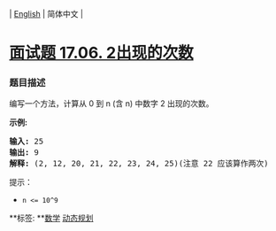 | [English](README_EN.md) | 简体中文 |

# [面试题 17.06. 2出现的次数](https://leetcode-cn.com/problems/number-of-2s-in-range-lcci)
 ### 题目描述
<p>编写一个方法，计算从 0 到 n (含 n) 中数字 2 出现的次数。</p>

<p><strong>示例:</strong></p>

<pre><strong>输入: </strong>25
<strong>输出: </strong>9
<strong>解释: </strong>(2, 12, 20, 21, 22, 23, 24, 25)(注意 22 应该算作两次)</pre>

<p>提示：</p>

<ul>
	<li><code>n &lt;= 10^9</code></li>
</ul>

**标签:	**[数学](https://leetcode-cn.com/tag/math) [动态规划](https://leetcode-cn.com/tag/dynamic-programming) 